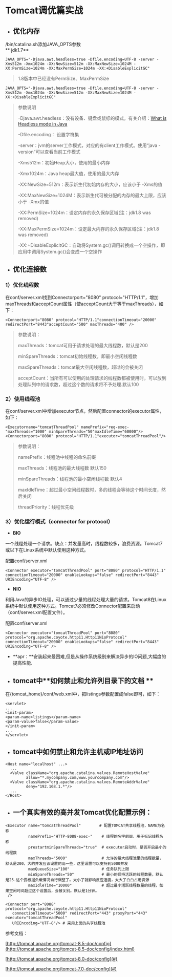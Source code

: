 # Tomcat调优篇实战

* ## 优化内存

/bin/catalina.sh添加JAVA\_OPTS参数  
** jdk1.7**

```
JAVA_OPTS="-Djava.awt.headless=true -Dfile.encoding=UTF-8 -server -Xms512m -Xmx1024m -XX:NewSize=512m -XX:MaxNewSize=1024M -XX:PermSize=1024m -XX:MaxPermSize=1024m -XX:+DisableExplicitGC"
```

> 1.8版本中已经没有PermSize、MaxPermSize

```
JAVA_OPTS="-Djava.awt.headless=true -Dfile.encoding=UTF-8 -server -Xms512m -Xmx1024m -XX:NewSize=512m -XX:MaxNewSize=1024M -XX:+DisableExplicitGC"
```

> 参数说明
>
> -Djava.awt.headless：没有设备、键盘或鼠标的模式。有关介绍：[What is Headless mode in Java](https://link.jianshu.com?t=https://blog.idrsolutions.com/2013/08/what-is-headless-mode-in-java/)
>
> -Dfile.encoding： 设置字符集
>
> -server：jvm的server工作模式，对应的有client工作模式。使用“java -version”可以查看当前工作模式
>
> -Xms512m：初始Heap大小，使用的最小内存
>
> -Xmx1024m：Java heap最大值，使用的最大内存
>
> -XX:NewSize=512m：表示新生代初始内存的大小，应该小于 -Xms的值
>
> -XX:MaxNewSize=1024M：表示新生代可被分配的内存的最大上限，应该小于 -Xmx的值
>
> -XX:PermSize=1024m：设定内存的永久保存区域\(注：jdk1.8 was removed\)
>
> -XX:MaxPermSize=1024m：设定最大内存的永久保存区域\(注：jdk1.8 was removed\)
>
> -XX:+DisableExplicitGC：自动将System.gc\(\)调用转换成一个空操作，即应用中调用System.gc\(\)会变成一个空操作

* ## 优化连接数

### 1）优化线程数

在conf/server.xml找到Connectorport="8080" protocol="HTTP/1.1"，增加maxThreads和acceptCount属性（使acceptCount大于等于maxThreads），如下：

```
<Connectorport="8080" protocol="HTTP/1.1"connectionTimeout="20000" redirectPort="8443"acceptCount="500" maxThreads="400" />
```

> 参数说明：
>
> maxThreads：tomcat可用于请求处理的最大线程数，默认是200
>
> minSpareThreads：tomcat初始线程数，即最小空闲线程数
>
> maxSpareThreads：tomcat最大空闲线程数，超过的会被关闭
>
> acceptCount：当所有可以使用的处理请求的线程数都被使用时，可以放到处理队列中的请求数，超过这个数的请求将不予处理.默认100

### 2）使用线程池

在conf/server.xml中增加executor节点，然后配置connector的executor属性，如下：

```
<Executorname="tomcatThreadPool" namePrefix="req-exec-"maxThreads="1000" minSpareThreads="50"maxIdleTime="60000"/>
<Connectorport="8080" protocol="HTTP/1.1"executor="tomcatThreadPool"/>
```

> 参数说明：
>
> namePrefix：线程池中线程的命名前缀
>
> maxThreads：线程池的最大线程数  默认150
>
> minSpareThreads：线程池的最小空闲线程数 默认4
>
> maxIdleTime：超过最小空闲线程数时，多的线程会等待这个时间长度，然后关闭
>
> threadPriority：线程优先级

### 3）优化运行模式（connector for protocol）

* **BIO**

一个线程处理一个请求。缺点：并发量高时，线程数较多，浪费资源。Tomcat7或以下在Linux系统中默认使用这种方式。

配置conf/server.xml

```
<Connector executor="tomcatThreadPool" port="8080" protocol="HTTP/1.1" connectionTimeout="20000" enableLookups="false" redirectPort="8443" URIEncoding="UTF-8" />
```

* **NIO**

利用Java的异步IO处理，可以通过少量的线程处理大量的请求。Tomcat8在Linux系统中默认使用这种方式。Tomcat7必须修改Connector配置来启动（conf/server.xml配置文件）。

配置conf/server.xml

```
<Connector executor="tomcatThreadPool" port="8080" protocol="org.apache.coyote.http11.Http11NioProtocol" connectionTimeout="20000" enableLookups="false" redirectPort="8443" URIEncoding="UTF-8" />
```

* **apr：**安装起来最困难,但是从操作系统级别来解决异步的IO问题,大幅度的提高性能.

* ## tomcat中**如何禁止和允许列目录下的文档 **

在{tomcat\_home}/conf/web.xml中，把listings参数配置成false即可，如下：

```
<servlet> 
... 
<init-param> 
<param-name>listings</param-name> 
<param-value>false</param-value> 
</init-param> 
... 
</servlet>
```

* ## tomcat中**如何禁止和允许主机或IP地址访问**

```
<Host name="localhost" ...> 
  ... 
  <Valve className="org.apache.catalina.valves.RemoteHostValve" 
         allow="*.mycompany.com,www.yourcompany.com"/> 
  <Valve className="org.apache.catalina.valves.RemoteAddrValve" 
         deny="192.168.1.*"/> 
  ... 
</Host>
```

* ## 一个真实有效的高并发Tomcat优化配置示例：

```
<Executor name="tomcatThreadPool"        # 配置TOMCAT共享线程池，NAME为名称　
          namePrefix="HTTP-8088-exec-"    # 线程的名字前缀，用于标记线程名称
          prestartminSpareThreads="true"  # executor启动时，是否开启最小的线程数
          maxThreads="5000"               # 允许的最大线程池里的线程数量，默认是200，大的并发应该设置的高一些，这里设置可以支持到5000并发
          maxQueueSize="100"              # 任务队列上限
          minSpareThreads="50"            # 最小的保持活跃的线程数量，默认是25.这个要根据负载情况自行调整了。太小了就影响反应速度，太大了白白占用资源
          maxIdleTime="10000"             # 超过最小活跃线程数量的线程，如果空闲时间超过这个设置后，会被关别。默认是1分钟。
 />
```

```
<Connector port="8088" protocol="org.apache.coyote.http11.Http11NioProtocol"
   connectionTimeout="5000" redirectPort="443" proxyPort="443" executor="tomcatThreadPool"  
   URIEncoding="UTF-8"/> # 采用上面的共享线程池
```

参考文档：

[http://tomcat.apache.org/tomcat-8.5-doc/config](http://tomcat.apache.org/tomcat-8.5-doc/config/index.html)

[http://tomcat.apache.org/tomcat-8.0-doc/config](#)

[http://tomcat.apache.org/tomcat-7.0-doc/config](#)

